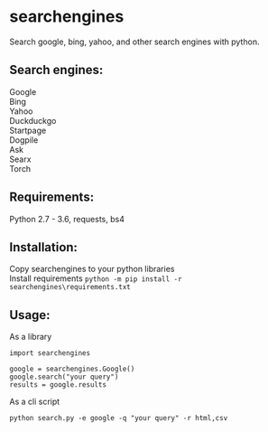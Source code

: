 # searchengines
Search google, bing, yahoo, and other search engines with python.  

## Search engines:  
Google  
Bing  
Yahoo  
Duckduckgo  
Startpage  
Dogpile  
Ask  
Searx  
Torch  

## Requirements:  
Python 2.7 - 3.6, requests, bs4  

## Installation:  
Copy searchengines to your python libraries  
Install requirements `python -m pip install -r searchengines\requirements.txt`  

## Usage:  
As a library  

```
import searchengines

google = searchengines.Google()
google.search("your query")
results = google.results
```

As a cli script  

```  
python search.py -e google -q "your query" -r html,csv
```

